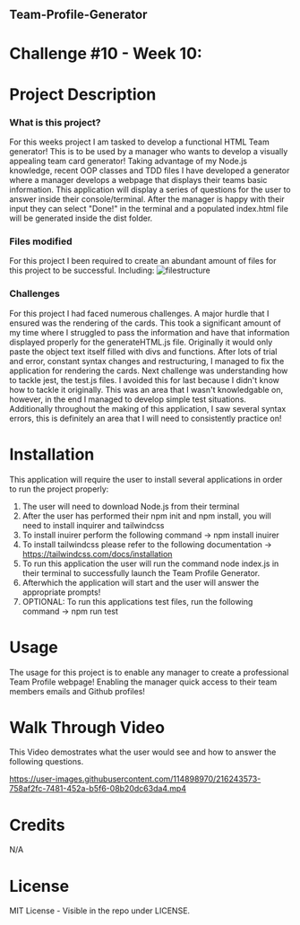 ## Team-Profile-Generator
# Challenge #10 - Week 10:

# Project Description
### What is this project?
For this weeks project I am tasked to develop a functional HTML Team generator! This is to be used by a manager who wants to develop a visually appealing team card generator! Taking advantage of my Node.js knowledge, recent OOP classes and TDD files I have developed a generator where a manager develops a webpage that displays their teams basic information. This application will display a series of questions for the user to answer inside their console/terminal. After the manager is happy with their input they can select "Done!" in the terminal and a populated index.html file will be generated inside the dist folder. 

### Files modified
For this project I been required to create an abundant amount of files for this project to be successful. Including:
![filestructure](https://user-images.githubusercontent.com/114898970/216245831-4a7bea4c-9860-4ab8-a1d0-4ebfb31f2b4b.png)


### Challenges
For this project I had faced numerous challenges. A major hurdle that I ensured was the rendering of the cards. This took a significant amount of my time where I struggled to pass the information and have that information displayed properly for the generateHTML.js file. Originally it would only paste the object text itself filled with divs and functions. After lots of trial and error, constant syntax changes and restructuring, I managed to fix the application for rendering the cards. Next challenge was understanding how to tackle jest, the test.js files. I avoided this for last because I didn't know how to tackle it originally. This was an area that I wasn't knowledgable on, however, in the end I managed to develop simple test situations. Additionally throughout the making of this application, I saw several syntax errors, this is definitely an area that I will need to consistently practice on!


# Installation
This application will require the user to install several applications in order to run the project properly:

1. The user will need to download Node.js from their terminal
2. After the user has performed their npm init and npm install, you will need to install inquirer and tailwindcss
3. To install inuirer perform the following command -> npm install inuirer
4. To install tailwindcss please refer to the following documentation -> https://tailwindcss.com/docs/installation
5. To run this application the user will run the command node index.js in their terminal to successfully launch the Team Profile Generator.
6. Afterwhich the application will start and the user will answer the appropriate prompts!
7. OPTIONAL: To run this applications test files, run the following command -> npm run test

# Usage
The usage for this project is to enable any manager to create a professional Team Profile webpage! Enabling the manager quick access to their team members emails and Github profiles!

# Walk Through Video
This Video demostrates what the user would see and how to answer the following questions. 


https://user-images.githubusercontent.com/114898970/216243573-758af2fc-7481-452a-b5f6-08b20dc63da4.mp4


# Credits
N/A

# License
MIT License - Visible in the repo under LICENSE.











